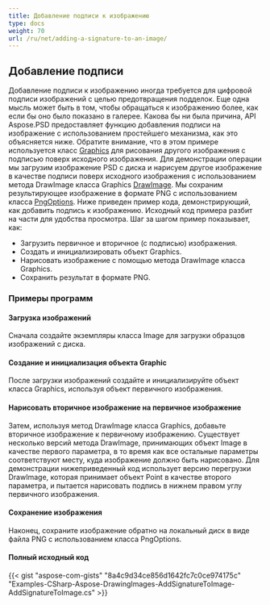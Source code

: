 ```yaml
---
title: Добавление подписи к изображению
type: docs
weight: 70
url: /ru/net/adding-a-signature-to-an-image/
---
```


## **Добавление подписи**


Добавление подписи к изображению иногда требуется для цифровой подписи изображений с целью предотвращения подделок. Еще одна мысль может быть в том, чтобы обращаться к изображению более, как если бы оно было показано в галерее. Какова бы ни была причина, API Aspose.PSD предоставляет функцию добавления подписи на изображение с использованием простейшего механизма, как это объясняется ниже. Обратите внимание, что в этом примере используется класс [Graphics](https://reference.aspose.com/psd/net/aspose.psd/graphics) для рисования другого изображения с подписью поверх исходного изображения. Для демонстрации операции мы загрузим изображение PSD с диска и нарисуем другое изображение в качестве подписи поверх исходного изображения с использованием метода DrawImage класса Graphics [DrawImage](https://reference.aspose.com/psd/net/aspose.psd/graphics/methods/drawimage). Мы сохраним результирующее изображение в формате PNG с использованием класса [PngOptions](https://reference.aspose.com/psd/net/aspose.psd.imageoptions/pngoptions). Ниже приведен пример кода, демонстрирующий, как добавить подпись к изображению. Исходный код примера разбит на части для удобства просмотра. Шаг за шагом пример показывает, как:

- Загрузить первичное и вторичное (с подписью) изображения.
- Создать и инициализировать объект Graphics.
- Нарисовать изображение с помощью метода DrawImage класса Graphics.
- Сохранить результат в формате PNG.
### **Примеры программ**
#### **Загрузка изображений**
Сначала создайте экземпляры класса Image для загрузки образцов изображений с диска.
#### **Создание и инициализация объекта Graphic**

После загрузки изображений создайте и инициализируйте объект класса Graphics, используя объект первичного изображения.
#### **Нарисовать вторичное изображение на первичное изображение**
Затем, используя метод DrawImage класса Graphics, добавьте вторичное изображение к первичному изображению. Существует несколько версий метода DrawImage, принимающих объект Image в качестве первого параметра, в то время как все остальные параметры соответствуют месту, куда изображение должно быть нарисовано. Для демонстрации нижеприведенный код использует версию перегрузки DrawImage, которая принимает объект Point в качестве второго параметра, и пытается нарисовать подпись в нижнем правом углу первичного изображения.
#### **Сохранение изображения**
Наконец, сохраните изображение обратно на локальный диск в виде файла PNG с использованием класса PngOptions.
#### **Полный исходный код**
{{< gist "aspose-com-gists" "8a4c9d34ce856d1642fc7c0ce974175c" "Examples-CSharp-Aspose-DrawingImages-AddSignatureToImage-AddSignatureToImage.cs" >}}
